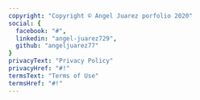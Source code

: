 ```yaml
---
copyright: "Copyright © Angel Juarez porfolio 2020"
social: {
  facebook: "#",
  linkedin: "angel-juarez729",
  github: "angeljuarez77"
}
privacyText: "Privacy Policy"
privacyHref: "#!"
termsText: "Terms of Use"
termsHref: "#!"
---
```



